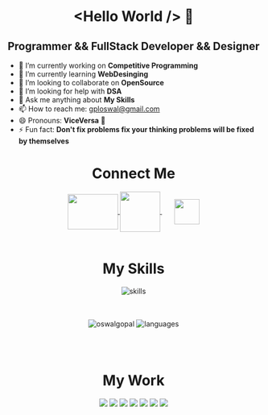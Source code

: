 <h1 align="center"> &ltHello World /&gt 👋</h1>
<h2 align="center">Programmer && FullStack Developer && Designer </h2>
<!-- <img src="https://komarev.com/ghpvc/?username=oswalgopal"/> -->

- 🔭 I’m currently working on **Competitive Programming**
- 🌱 I’m currently learning **WebDesinging**
- 👯 I’m looking to collaborate on **OpenSource**
- 🤔 I’m looking for help with **DSA**
- 💬 Ask me anything about **My Skills**
- 📫 How to reach me: <a href="mailto:gploswal@gmail.com">gploswal@gmail.com</a>
- 😄 Pronouns: **ViceVersa** 🤪
- ⚡ Fun fact: **Don't fix problems fix your thinking problems will be fixed by themselves**

<h1 align="center"> Connect Me </h1>
<div align="center">
<a href="mailto:gploswal@gmail.com">
    <img align="center" src="https://1000logos.net/wp-content/uploads/2018/05/Gmail-logo.png" width="100" height="70" style="background-color: tranparent;">
</a>
<a href="https://www.linkedin.com/in/oswalgopal">
    <img align="center" src="https://pngmind.com/wp-content/uploads/2019/08/Linkedin-Png.png" width="80" style="background-color: tranparent;">
</a>
<a href="tel: 7024415907">
    <img align="center" src="https://i.pinimg.com/originals/22/83/0f/22830f7ff21eb0e9700e0993076dc006.png" width="50" style="background-color: tranparent; padding-left: 25px">
</a>

<div>
<br />

<h1 align="center"> My Skills </h1>
<img align="top" src="./Skills.png"
    alt="skills"/>
<br />
<br />
<br />
<p>
    <img align="top" src="https://github-readme-stats.vercel.app/api?username=oswalgopal&layout=compact&hide=html&theme=jolly&count_private=true&show_icons=true"
    alt="oswalgopal"/>
    <img align="top" src="https://github-readme-stats.vercel.app/api/top-langs/?username=oswalgopal&theme=jolly&count_private=true&show_icons=true" alt="languages">
</p>

<br />
<br />
<h1 align="center"> My Work </h1>
<img src="https://github-readme-stats.vercel.app/api/pin/?username=oswalgopal&repo=LazyCoder&theme=dark" />
<img src="https://github-readme-stats.vercel.app/api/pin/?username=oswalgopal&repo=Bing-Search-Engine-In-React&theme=dark" />
<img src="https://github-readme-stats.vercel.app/api/pin/?username=oswalgopal&repo=flaskApp&theme=dark" />
<img src="https://github-readme-stats.vercel.app/api/pin/?username=oswalgopal&repo=SMS-auto-Reader-in-ionic-&theme=dark" />
<img src="https://github-readme-stats.vercel.app/api/pin/?username=oswalgopal&repo=get-Github-Detail&theme=dark" />
<img src="https://github-readme-stats.vercel.app/api/pin/?username=oswalgopal&repo=voice-to-text-react-native&theme=dark" />
<img src="https://github-readme-stats.vercel.app/api/pin/?username=oswalgopal&repo=lets_share-react-native&theme=dark" />




